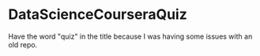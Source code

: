 # DataScienceCourseraQuiz
Have the word "quiz" in the title because I was having some issues with an old repo.
